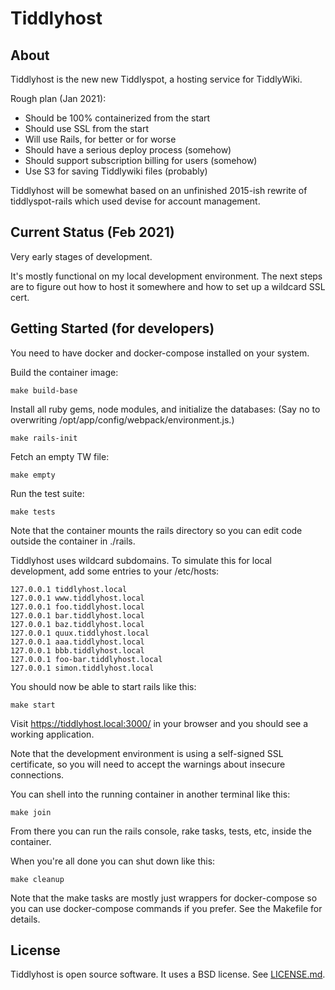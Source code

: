 Tiddlyhost
==========

About
-----

Tiddlyhost is the new new Tiddlyspot, a hosting service for TiddlyWiki.

Rough plan (Jan 2021):
* Should be 100% containerized from the start
* Should use SSL from the start
* Will use Rails, for better or for worse
* Should have a serious deploy process (somehow)
* Should support subscription billing for users (somehow)
* Use S3 for saving Tiddlywiki files (probably)

Tiddlyhost will be somewhat based on an unfinished 2015-ish rewrite of
tiddlyspot-rails which used devise for account management.


Current Status (Feb 2021)
-------------------------

Very early stages of development.

It's mostly functional on my local development environment. The next steps are
to figure out how to host it somewhere and how to set up a wildcard SSL cert.


Getting Started (for developers)
--------------------------------

You need to have docker and docker-compose installed on your system.

Build the container image:

    make build-base

Install all ruby gems, node modules, and initialize the databases:
(Say no to overwriting /opt/app/config/webpack/environment.js.)

    make rails-init

Fetch an empty TW file:

    make empty

Run the test suite:

    make tests

Note that the container mounts the rails directory so you can
edit code outside the container in ./rails.

Tiddlyhost uses wildcard subdomains. To simulate this for local development,
add some entries to your /etc/hosts:

    127.0.0.1 tiddlyhost.local
    127.0.0.1 www.tiddlyhost.local
    127.0.0.1 foo.tiddlyhost.local
    127.0.0.1 bar.tiddlyhost.local
    127.0.0.1 baz.tiddlyhost.local
    127.0.0.1 quux.tiddlyhost.local
    127.0.0.1 aaa.tiddlyhost.local
    127.0.0.1 bbb.tiddlyhost.local
    127.0.0.1 foo-bar.tiddlyhost.local
    127.0.0.1 simon.tiddlyhost.local

You should now be able to start rails like this:

    make start

Visit <https://tiddlyhost.local:3000/> in your browser and you should see a working
application.

Note that the development environment is using a self-signed SSL certificate,
so you will need to accept the warnings about insecure connections.

You can shell into the running container in another terminal like this:

    make join

From there you can run the rails console, rake tasks, tests, etc, inside the
container.

When you're all done you can shut down like this:

    make cleanup

Note that the make tasks are mostly just wrappers for docker-compose so you
can use docker-compose commands if you prefer. See the Makefile for details.


License
-------

Tiddlyhost is open source software. It uses a BSD license. See
[LICENSE.md](LICENSE.md).
